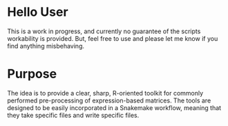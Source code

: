 # Hello User

This is a work in progress, and currently no guarantee of the scripts workability is provided.
But, feel free to use and please let me know if you find anything misbehaving.

# Purpose

The idea is to provide a clear, sharp, R-oriented toolkit for commonly performed pre-processing of expression-based
matrices. The tools are designed to be easily incorporated in a Snakemake workflow, meaning that they
take specific files and write specific files.
